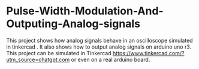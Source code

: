 # Pulse-Width-Modulation-And-Outputing-Analog-signals
This project shows how analog signals behave in an oscilloscope simulated in tinkercad .
 It also shows how to output analog signals on arduino uno r3.
This project can be simulated in Tinkercad https://www.tinkercad.com/?utm_source=chatgpt.com or 
even on  a real arduino board. 
